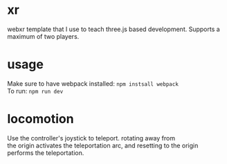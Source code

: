 # xr
webxr template that I use to teach three.js based development. Supports a maximum of two players.

# usage

Make sure to have webpack installed: `npm instsall webpack`  
To run: `npm run dev`  

# locomotion  

Use the controller's joystick to teleport. rotating away from  
the origin activates the teleportation arc, and resetting to the origin  
performs the teleportation.
